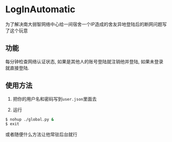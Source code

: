 # LogInAutomatic
为了解决南大弱智网络中心给一间宿舍一个IP造成的舍友异地登陆后的断网问题写了这个玩意

## 功能

每分钟检查网络认证状态, 如果是其他人的账号登陆就注销他并登陆, 如果未登录就直接登陆.

## 使用方法

1. 把你的用户名和密码写到```user.json```里面去

2. 运行
```bash
$ nohup ./global.py &
$ exit
```
或者随便什么方法让他常驻后台就行